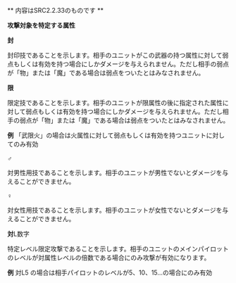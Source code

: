** 内容はSRC2.2.33のものです **

**攻撃対象を特定する属性**

**封**

封印技であることを示します。相手のユニットがこの武器の持つ属性に対して弱点もしくは有効を持つ場合にしかダメージを与えられません。ただし相手の弱点が「物」または「魔」である場合は弱点をついたとはみなされません。

**限**

限定技であることを示します。相手のユニットが限属性の後に指定された属性に対して弱点もしくは有効を持つ場合にしかダメージを与えられません。ただし相手の弱点が「物」または「魔」である場合は弱点をついたとはみなされません。

**例** 「武限火」の場合は火属性に対して弱点もしくは有効を持つユニットに対してのみ有効

**♂**

対男性用技であることを示します。相手のユニットが男性でないとダメージを与えることができません。

**♀**

対女性用技であることを示します。相手のユニットが女性でないとダメージを与えることができません。

**対**L数字

特定レベル限定攻撃であることを示します。相手のユニットのメインパイロットのレベルが対属性レベルの倍数である場合にのみ攻撃が有効になります。

**例** 対L5 の場合は相手パイロットのレベルが5、10、15…の場合にのみ有効
